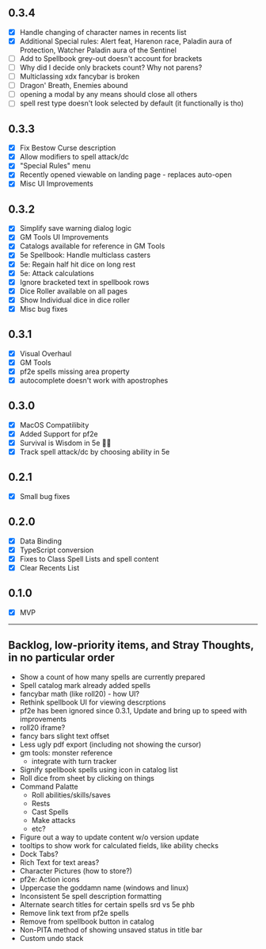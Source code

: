 ## 0.3.4
- [X] Handle changing of character names in recents list
- [X] Additional Special rules: Alert feat, Harenon race, Paladin aura of Protection, Watcher Paladin aura of the Sentinel
- [ ] Add to Spellbook grey-out doesn't account for brackets
- [ ] Why did I decide only brackets count?  Why not parens?
- [ ] Multiclassing xdx fancybar is broken
- [ ] Dragon' Breath, Enemies abound
- [ ] opening a modal by any means should close all others
- [ ] spell rest type doesn't look selected by default (it functionally is tho)

## 0.3.3
- [X] Fix Bestow Curse description
- [X] Allow modifiers to spell attack/dc
- [X] "Special Rules" menu
- [X] Recently opened viewable on landing page - replaces auto-open
- [X] Misc UI Improvements

## 0.3.2
- [X] Simplify save warning dialog logic
- [X] GM Tools UI Improvements
- [X] Catalogs available for reference in GM Tools
- [X] 5e Spellbook: Handle multiclass casters
- [X] 5e: Regain half hit dice on long rest
- [X] 5e: Attack calculations
- [X] Ignore bracketed text in spellbook rows
- [X] Dice Roller available on all pages
- [X] Show Individual dice in dice roller
- [X] Misc bug fixes

## 0.3.1
- [X] Visual Overhaul
- [X] GM Tools
- [X] pf2e spells missing area property
- [X] autocomplete doesn't work with apostrophes

## 0.3.0
- [X] MacOS Compatilibity
- [X] Added Support for pf2e
- [X] Survival is Wisdom in 5e 🤦‍♂️
- [X] Track spell attack/dc by choosing ability in 5e

## 0.2.1
- [X] Small bug fixes

## 0.2.0
- [X] Data Binding
- [X] TypeScript conversion
- [X] Fixes to Class Spell Lists and spell content
- [X] Clear Recents List

## 0.1.0
- [X] MVP

---

## Backlog, low-priority items, and Stray Thoughts, in no particular order
- Show a count of how many spells are currently prepared
- Spell catalog mark already added spells
- fancybar math (like roll20) - how UI?
- Rethink spellbook UI for viewing descrptions
- pf2e has been ignored since 0.3.1,  Update and bring up to speed with improvements
- roll20 iframe?
- fancy bars slight text offset
- Less ugly pdf export (including not showing the cursor)
- gm tools: monster reference
    - integrate with turn tracker
- Signify spellbook spells using icon in catalog list
- Roll dice from sheet by clicking on things
- Command Palatte
    - Roll abilities/skills/saves
    - Rests
    - Cast Spells
    - Make attacks
    - etc?
- Figure out a way to update content w/o version update
- tooltips to show work for calculated fields, like ability checks
- Dock Tabs?
- Rich Text for text areas?
- Character Pictures (how to store?)
- pf2e: Action icons 
- Uppercase the goddamn name (windows and linux)
- Inconsistent 5e spell description formatting
- Alternate search titles for certain spells srd vs 5e phb
- Remove link text from pf2e spells 
- Remove from spellbook button in catalog
- Non-PITA method of showing unsaved status in title bar
- Custom undo stack